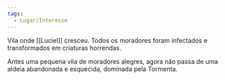 ```yaml
---
tags:
  - Lugar/Interesse
---
```

Vila onde [[Luciel]] cresceu. Todos os moradores foram infectados e transformados em criaturas horrendas.

Antes uma pequena vila de moradores alegres, agora não passa de uma aldeia abandonada e esquecida, dominada pela Tormenta.
